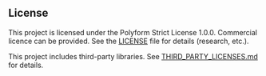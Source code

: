 ## License

This project is licensed under the Polyform Strict License 1.0.0.
Commercial licence can be provided.
See the [LICENSE](https://github.com/collectionlessai/unaiverse-src/raw/main/LICENSE) file for details (research, etc.).

This project includes third-party libraries. See [THIRD_PARTY_LICENSES.md](https://github.com/collectionlessai/unaiverse-src/raw/main/THIRD_PARTY_LICENSES.md) for details.

